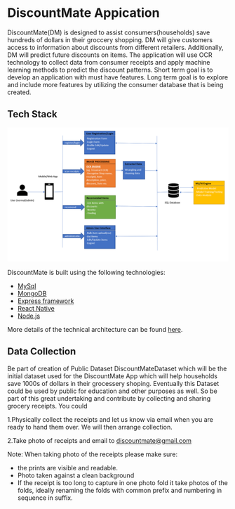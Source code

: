 # DiscountMate Appication

DiscountMate(DM) is designed to assist consumers(households) save hundreds of dollars in their groccery shopping. DM will give customers access to information about discounts from different retailers. Additionally, DM will predict future discounts on items. The application will use OCR technology to collect data from consumer receipts and apply machine learning methods to predict the discount patterns.
Short term goal is to develop an application with must have features. Long term goal is to explore and include more features by utilizing the consumer database that is being created.


## Tech Stack

![Architecture Diagram](documentation/architecture-diagram.png "Architecture Diagram")

DiscountMate is built using the following technologies:

- [MySql](https://www.mysql.com/)
- [MongoDB](https://www.mongodb.com/)
- [Express framework](https://expressjs.com/)
- [React Native](https://reactnative.dev/)
- [Node.js](https://nodejs.org/)

More details of the technical architecture can be found [here](documentation/technical-architecture.md).

## Data Collection

Be part of creation of Public Dataset DiscountMateDataset which will be the initial dataset used for the DiscountMate App which will help households save 1000s of dollars in their grocessery shoping.
Eventually this Dataset could be used by public for education and other purposes as well. So be part of this great undertaking and contribute by collecting and sharing grocery receipts. You could

1.Physically collect the receipts and let us know via email when you are ready to hand them over. We will then arrange collection.

2.Take photo of receipts and email to discountmate@gmail.com

Note: When taking photo of the receipts please make sure:
 - the prints are visible and readable. 
 - Photo taken against a clean background
 - If the receipt is too long to capture in one photo fold it take photos of the folds, ideally renaming the folds with common prefix and numbering in sequence in      suffix. 
